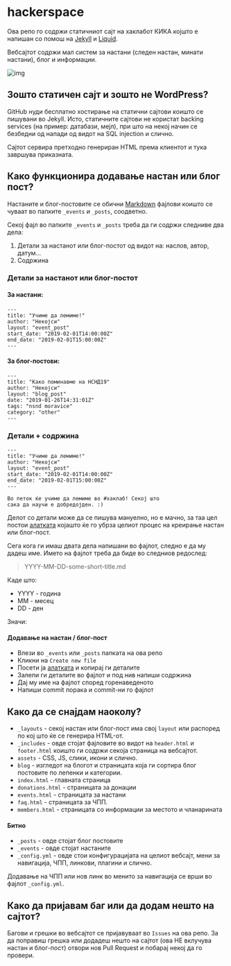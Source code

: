 # hackerspace
Ова репо го содржи статичниот сајт на хаклабот КИКА којшто е напишан со помош на [Jekyll](https://jekyllrb.com/) и [Liquid](https://shopify.github.io/liquid/).

Вебсајтот содржи мал систем за настани (следен настан, минати настани), блог и информации.

![img](https://i.imgur.com/5cBIZjp.png)


## Зошто статичен сајт и зошто не WordPress?

GitHub нуди бесплатно хостирање на статични сајтови коишто се пишувани во Jekyll. Исто,
статичните сајтови не користат backing services (на пример: датабази, мејл), при што на некој начин
се безбедни од напади од видот на SQL injection и слично.

Сајтот сервира претходно генериран HTML према клиентот и тука завршува приказната.

## Како функционира додавање настан или блог пост?

Настаните и блог-постовите се обични [Markdown](https://en.wikipedia.org/wiki/Markdown) фајлови коишто се чуваат во папките `_events` и `_posts`, соодветно.

Секој фајл во папките `_events` и `_posts` треба да ги содржи следниве два дела:
1. Детали за настанот или блог-постот од видот на: наслов, автор, датум...
2. Содржина

### Детали за настанот или блог-постот

#### За настани:

```
---
title: "Учиме да лемиме!"
author: "Некојси"
layout: "event_post"
start_date: "2019-02-01T14:00:00Z"
end_date: "2019-02-01T15:00:00Z"
---
```

#### За блог-постови:

```
---
title: "Како поминавме на НСНД19"
author: "Некојси"
layout: "blog_post"
date: "2019-01-26T14:31:01Z"
tags: "nsnd moravice"
category: "other"
---
```

### Детали + содржина
```
---
title: "Учиме да лемиме!"
author: "Некојси"
layout: "event_post"
start_date: "2019-02-01T14:00:00Z"
end_date: "2019-02-01T15:00:00Z"
---

Во петок ќе учиме да лемиме во #хаклаб! Секој што
сака да научи е добредојден. :)
```

Делот со детали може да се пишува мануелно, но е мачно, за таа цел постои [алатката](https://skopjehacklab.github.io/alatkata) којашто ќе го убрза целиот процес на креирање настан или блог-пост.

Сега кога ги имаш двата дела напишани во фајлот, следно е да му дадеш име. Името на фајлот треба да биде во следниов редослед: 

> YYYY-MM-DD-some-short-title.md

Каде што:
- YYYY - година
- MM - месец
- DD - ден

Значи:

#### Додавање на настан / блог-пост
- Влези во `_events` или `_posts` папката на ова репо
- Кликни на `Create new file`
- Посети ја [алатката](https://skopjehacklab.github.io/alatkata) и копирај ги деталите
- Залепи ги деталите во фајлот и под нив напиши содржина
- Дај му име на фајлот според горенаведеното
- Напиши commit порака и commit-ни го фајлот

## Како да се снајдам наоколу?

- `_layouts` - секој настан или блог-пост има свој `layout` или распоред по кој што ќе се генерира HTML-от.
- `_includes` - овде стојат фајловите во видот на `header.html` и `footer.html` коишто ги содржи секоја страница на вебсајтот.
- `assets` - CSS, JS, слики, икони и слично.
- `blog` - изгледот на блогот и страницата која ги сортира блог постовите по лепенки и категории.
- `index.html` - главната страница
- `donations.html` - страницата за донации
- `events.html` - страницата за настани
- `faq.html` - страницата за ЧПП.
- `members.html` - страницата со информации за местото и чланарината

#### Битно

- `_posts` - овде стојат блог постовите
- `_events` - овде стојат настаните
- `_config.yml` - овде стои конфигурацијата на целиот вебсајт, мени за навигација, ЧПП, линкови, плагини и слично.

Додавање на ЧПП или нов линк во менито за навигација се врши во фајлот `_config.yml`.

## Како да пријавам баг или да додам нешто на сајтот?

Багови и грешки во вебсајтот се пријавуваат во `Issues` на ова репо. За да поправиш грешка или додадеш нешто на сајтот (ова НЕ вклучува настан и блог-пост) отвори нов Pull Request и побарај некој да го провери.
